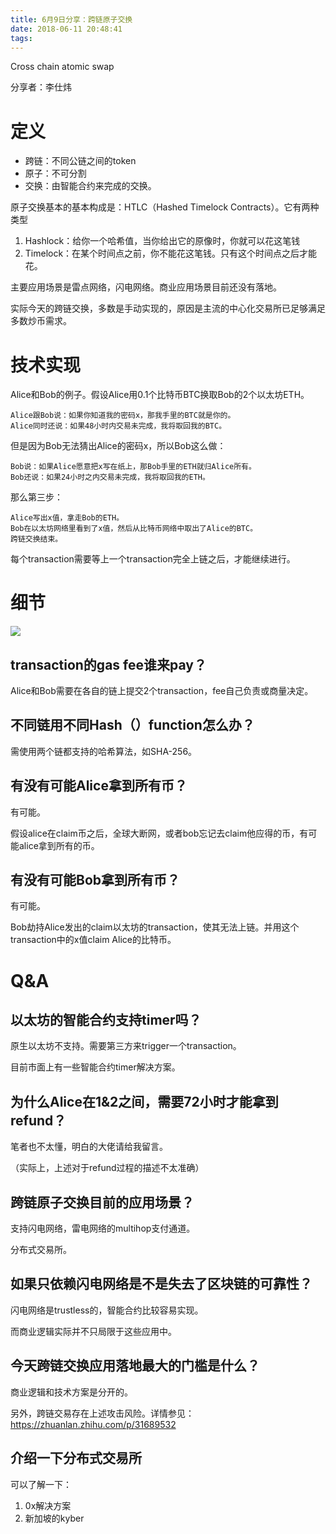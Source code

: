 ```yaml
---
title: 6月9日分享：跨链原子交换
date: 2018-06-11 20:48:41
tags:
---
```


Cross chain atomic swap

分享者：李仕炜

# 定义

* 跨链：不同公链之间的token
* 原子：不可分割
* 交换：由智能合约来完成的交换。

原子交换基本的基本构成是：HTLC（Hashed Timelock Contracts）。它有两种类型

1. Hashlock：给你一个哈希值，当你给出它的原像时，你就可以花这笔钱
1. Timelock：在某个时间点之前，你不能花这笔钱。只有这个时间点之后才能花。

主要应用场景是雷点网络，闪电网络。商业应用场景目前还没有落地。

实际今天的跨链交换，多数是手动实现的，原因是主流的中心化交易所已足够满足多数炒币需求。

# 技术实现

Alice和Bob的例子。假设Alice用0.1个比特币BTC换取Bob的2个以太坊ETH。

    Alice跟Bob说：如果你知道我的密码x，那我手里的BTC就是你的。
    Alice同时还说：如果48小时内交易未完成，我将取回我的BTC。

但是因为Bob无法猜出Alice的密码x，所以Bob这么做：

    Bob说：如果Alice愿意把x写在纸上，那Bob手里的ETH就归Alice所有。
    Bob还说：如果24小时之内交易未完成，我将取回我的ETH。

那么第三步：

    Alice写出x值，拿走Bob的ETH。
    Bob在以太坊网络里看到了x值，然后从比特币网络中取出了Alice的BTC。
    跨链交换结束。

每个transaction需要等上一个transaction完全上链之后，才能继续进行。

# 细节

![](/images/atomic-swap-steps.png)

## transaction的gas fee谁来pay？

Alice和Bob需要在各自的链上提交2个transaction，fee自己负责或商量决定。

## 不同链用不同Hash（）function怎么办？

需使用两个链都支持的哈希算法，如SHA-256。

## 有没有可能Alice拿到所有币？

有可能。

假设alice在claim币之后，全球大断网，或者bob忘记去claim他应得的币，有可能alice拿到所有的币。

## 有没有可能Bob拿到所有币？

有可能。

Bob劫持Alice发出的claim以太坊的transaction，使其无法上链。并用这个transaction中的x值claim Alice的比特币。

# Q&A

## 以太坊的智能合约支持timer吗？

原生以太坊不支持。需要第三方来trigger一个transaction。

目前市面上有一些智能合约timer解决方案。

## 为什么Alice在1&2之间，需要72小时才能拿到refund？

笔者也不太懂，明白的大佬请给我留言。

（实际上，上述对于refund过程的描述不太准确）

## 跨链原子交换目前的应用场景？

支持闪电网络，雷电网络的multihop支付通道。

分布式交易所。

## 如果只依赖闪电网络是不是失去了区块链的可靠性？

闪电网络是trustless的，智能合约比较容易实现。

而商业逻辑实际并不只局限于这些应用中。

## 今天跨链交换应用落地最大的门槛是什么？

商业逻辑和技术方案是分开的。

另外，跨链交易存在上述攻击风险。详情参见：https://zhuanlan.zhihu.com/p/31689532

## 介绍一下分布式交易所

可以了解一下：

1. 0x解决方案
2. 新加坡的kyber
